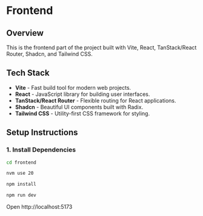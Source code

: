 # Frontend

## Overview

This is the frontend part of the project built with Vite, React, TanStack/React Router, Shadcn, and Tailwind CSS.

## Tech Stack

- **Vite** - Fast build tool for modern web projects.
- **React** - JavaScript library for building user interfaces.
- **TanStack/React Router** - Flexible routing for React applications.
- **Shadcn** - Beautiful UI components built with Radix.
- **Tailwind CSS** - Utility-first CSS framework for styling.

## Setup Instructions

### 1. Install Dependencies

```bash
cd frontend

nvm use 20

npm install

npm run dev
```
 
 Open  http://localhost:5173